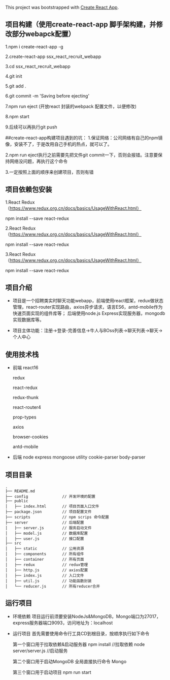 This project was bootstrapped with [Create React App](https://github.com/facebook/create-react-app).

## 项目构建（使用create-react-app 脚手架构建，并修改部分webapck配置）
1.npm i create-react-app -g

2.create-react-app ssx_react_recruit_webapp

3.cd ssx_react_recruit_webapp

4.git init

5.git add .

6.git commit -m 'Saving before ejecting'

7.npm run eject (开放react 封装的webpack 配置文件，以便修改)

8.npm start

9.后续可以再执行git push

##create-react-app构建项目遇到的坑：
1.保证网络：公司网络有自己的npm镜像，安装不了，于是改用自己手机的热点，就可以了。

2.npm run eject执行之前需要先把文件git commit一下，否则会报错。注意要保持网络没问题，再执行这个命令

3.一定按照上面的顺序来创建项目，否则有错

## 项目依赖包安装
1.React Redux （https://www.redux.org.cn/docs/basics/UsageWithReact.html）

npm install --save react-redux

2.React Redux （https://www.redux.org.cn/docs/basics/UsageWithReact.html）

npm install --save react-redux

3.React Redux （https://www.redux.org.cn/docs/basics/UsageWithReact.html）

npm install --save react-redux



## 项目介绍

- 项目是一个招聘类实时聊天功能webapp，前端使用react框架，redux做状态管理，react-router实现路由，axios异步请求，语言ES6，antd-mobile作为快速页面实现的组件库等；
后端使用node.js Express实现服务器，mongodb实现数据库等。

- 项目主体功能：注册->登录-完善信息->牛人与BOss列表->聊天列表->聊天->个人中心

## 使用技术栈
- 前端
react16

  redux

  react-redux

  redux-thunk

  react-router4

  prop-types

  axios

  browser-cookies

  antd-mobile

- 后端
  node
  express
  mongoose
  utility
  cookie-parser
  body-parser

## 项目目录
    .
    ├── README.md
    ├── config               // 开发环境的配置
    ├── public
    │   ├── index.html       // 项目页面入口文件
    ├── package.json         // 项目配置文件
    ├── scripts              // npm scrips 命令配置
    ├── server               // 后端配置
    │   ├── server.js        // 服务启动文件
    │   ├── model.js         // 数据库配置
    │   ├── user.js          // 接口配置
    ├── src
    │   ├── static           // 公用资源
    │   ├── components       // 所有组件
    │   ├── container        // 所有页面
    │   ├── redux            // redux管理
    │   ├── http.js	         // axios配置
    │   ├── index.js         // 入口文件
    │   ├── util.js          // 功能函数封装
    │   └── reducer.js       // 所有reducer合并
## 运行项目
- 环境依赖
  项目运行前须要安装NodeJs&MongoDB，Mongo端口为27017，express服务器端口9093，访问地址为：localhost
- 运行项目
  首先需要使用命令行工具CD到根目录，按顺序执行如下命令

  第一个窗口用于拉取依赖&启动服务器
  npm install //拉取依赖
  node server/server.js //启动服务

  第二个窗口用于启动MongoDB
  全局直接执行命令 Mongo

  第三个窗口用于启动项目
  npm run start
